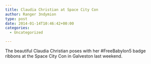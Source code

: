 ```yaml
---
title: Claudia Christian at Space City Con
author: Ranger 3ndymion
type: post
date: 2014-01-14T10:46:42+00:00
categories:
  - Uncategorized

---
```

The beautiful Claudia Christian poses with her #FreeBabylon5 badge ribbons at the Space City Con in Galveston last weekend.
